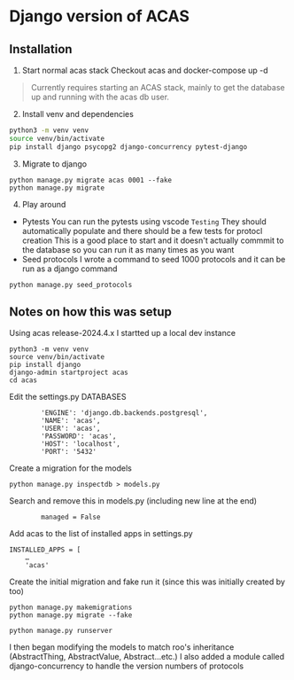 # Django version of ACAS


## Installation

1. Start normal acas stack
Checkout acas and docker-compose up -d

> Currently requires starting an ACAS stack, mainly to get the database up and running with the acas db user.

2. Install venv and dependencies

```bash
python3 -m venv venv
source venv/bin/activate
pip install django psycopg2 django-concurrency pytest-django
```

3. Migrate to django

```
python manage.py migrate acas 0001 --fake
python manage.py migrate
```

4. Play around

- Pytests
You can run the pytests using vscode `Testing`
They should automatically populate and there should be a few tests for protocl creation
This is a good place to start and it doesn't actually commmit to the database so you can run it as many times as you want
- Seed protocols
I wrote a command to seed 1000 protocols and it can be run as a django command

```
python manage.py seed_protocols
```





## Notes on how this was setup

Using acas release-2024.4.x I startted up a local dev instance


```
python3 -m venv venv
source venv/bin/activate
pip install django
django-admin startproject acas
cd acas
```

Edit the settings.py DATABASES

```
        'ENGINE': 'django.db.backends.postgresql',
        'NAME': 'acas',
        'USER': 'acas',
        'PASSWORD': 'acas',
        'HOST': 'localhost',
        'PORT': '5432'
```

Create a migration for the models

```
python manage.py inspectdb > models.py
```

Search and remove this in models.py (including new line at the end)
```
        managed = False
```

Add acas to the list of installed apps in settings.py
```
INSTALLED_APPS = [
	…
    'acas'
```

Create the initial migration and fake run it (since this was initially created by too)
```
python manage.py makemigrations
python manage.py migrate --fake
```


```
python manage.py runserver
```


I then began modifying the models to match roo's inheritance (AbstractThing, AbstractValue, Abstract...etc.)
I also added a module called django-concurrency to handle the version numbers of protocols
